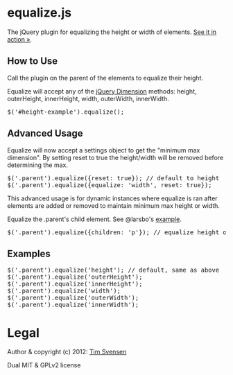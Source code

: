 # equalize.js

The jQuery plugin for equalizing the height or width of elements. [See it in action »](http://tsvensen.github.com/equalize.js).


## How to Use

Call the plugin on the parent of the elements to equalize their height.

Equalize will accept any of the <a target="_blank" href="http://api.jquery.com/category/dimensions/">jQuery Dimension</a> methods: height, outerHeight, innerHeight, width, outerWidth, innerWidth.

<pre>$('#height-example').equalize();</pre>


## Advanced Usage

Equalize will now accept a settings object to get the "minimum max dimension". By setting reset to true the height/width will be removed before determining the max.

<pre>$('.parent').equalize({reset: true}); // default to height
$('.parent').equalize({equalize: 'width', reset: true});</pre>

This advanced usage is for dynamic instances where equalize is ran after elements are added or removed to maintain minimum max height or width.

Equalize the .parent's child element. See @larsbo's <a href="http://jsfiddle.net/gregoryfphillips/HmxBf/">example</a>.
<pre>$('.parent').equalize({children: 'p'}); // equalize height of paragraphs within .parent</pre>


## Examples

<pre>$('.parent').equalize('height'); // default, same as above
$('.parent').equalize('outerHeight');
$('.parent').equalize('innerHeight');
$('.parent').equalize('width');
$('.parent').equalize('outerWidth');
$('.parent').equalize('innerWidth');</pre>


# Legal

Author & copyright (c) 2012: [Tim Svensen](http://timsvensen.com)

Dual MIT & GPLv2 license
